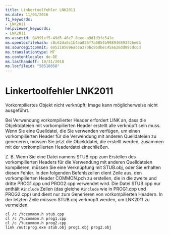 ```yaml
---
title: Linkertoolfehler LNK2011
ms.date: 11/04/2016
f1_keywords:
- LNK2011
helpviewer_keywords:
- LNK2011
ms.assetid: 04991ef5-49d5-46c7-8eee-a9d1d3fc541e
ms.openlocfilehash: c8c62da6c1b4ea856f7a0854b998946893f2be63
ms.sourcegitcommit: 6052185696adca270bc9bdbec45a626dd89cdcdd
ms.translationtype: MT
ms.contentlocale: de-DE
ms.lasthandoff: 10/31/2018
ms.locfileid: "50518858"
---
```

# <a name="linker-tools-error-lnk2011"></a>Linkertoolfehler LNK2011

Vorkompiliertes Objekt nicht verknüpft; Image kann möglicherweise nicht ausgeführt.

Bei Verwendung vorkompilierter Header erfordert LINK an, dass die Objektdateien mit vorkompilierten Header erstellt alle verknüpft sein muss. Wenn Sie eine Quelldatei, die Sie verwenden verfügen, um einen vorkompilierten Header für die Verwendung mit anderen Quelldateien zu generieren, müssen Sie jetzt die Objektdatei, die erstellt werden, zusammen mit der vorkompilierten Headerdatei einschließen.

Z. B. Wenn Sie eine Datei namens STUB.cpp zum Erstellen des vorkompilierten Headers für die Verwendung mit anderen Quelldateien kompilieren, müssen Sie eine Verknüpfung mit STUB.obj, oder Sie erhalten diesen Fehler. In den folgenden Befehlszeilen dient Zeile aus, den vorkompilierten Header COMMON.pch zu erstellen, die in die zweite und dritte PROG1.cpp und PROG2.cpp verwendet wird. Die Datei STUB.cpp nur enthält `#include` Zeilen (das gleiche `#include` wie in PROG1.cpp und PROG2.cpp) und dient nur zum Generieren von vorkompilierten Headern. In der letzten Zeile müssen STUB.obj verknüpft werden, um LNK2011 zu vermeiden.

```
cl /c /Yccommon.h stub.cpp
cl /c /Yucommon.h prog1.cpp
cl /c /Yucommon.h prog2.cpp
link /out:prog.exe stub.obj prog1.obj prog2.obj
```